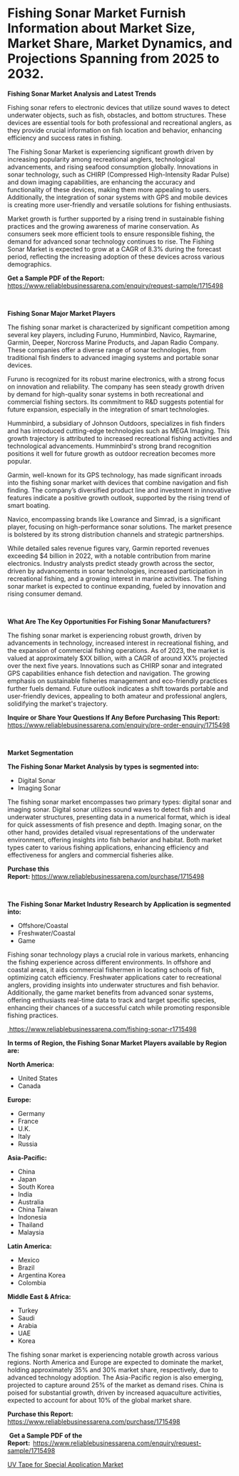<p><h1>Fishing Sonar Market Furnish Information about Market Size, Market Share, Market Dynamics, and Projections Spanning from 2025 to 2032.</h1></p><p><strong>Fishing Sonar Market Analysis and Latest Trends</strong></p>
<p><p>Fishing sonar refers to electronic devices that utilize sound waves to detect underwater objects, such as fish, obstacles, and bottom structures. These devices are essential tools for both professional and recreational anglers, as they provide crucial information on fish location and behavior, enhancing efficiency and success rates in fishing.</p><p>The Fishing Sonar Market is experiencing significant growth driven by increasing popularity among recreational anglers, technological advancements, and rising seafood consumption globally. Innovations in sonar technology, such as CHIRP (Compressed High-Intensity Radar Pulse) and down imaging capabilities, are enhancing the accuracy and functionality of these devices, making them more appealing to users. Additionally, the integration of sonar systems with GPS and mobile devices is creating more user-friendly and versatile solutions for fishing enthusiasts.</p><p>Market growth is further supported by a rising trend in sustainable fishing practices and the growing awareness of marine conservation. As consumers seek more efficient tools to ensure responsible fishing, the demand for advanced sonar technology continues to rise. The Fishing Sonar Market is expected to grow at a CAGR of 8.3% during the forecast period, reflecting the increasing adoption of these devices across various demographics.</p></p>
<p><strong>Get a Sample PDF of the Report:&nbsp;</strong> <a href="https://www.reliablebusinessarena.com/enquiry/request-sample/1715498?utm_campaign=1841&utm_medium=2&utm_source=Github&utm_content=ia&utm_term=12012025&utm_id=fishing-sonar">https://www.reliablebusinessarena.com/enquiry/request-sample/1715498</a></p>
<p>&nbsp;</p>
<p><strong>Fishing Sonar Major Market Players</strong></p>
<p><p>The fishing sonar market is characterized by significant competition among several key players, including Furuno, Humminbird, Navico, Raymarine, Garmin, Deeper, Norcross Marine Products, and Japan Radio Company. These companies offer a diverse range of sonar technologies, from traditional fish finders to advanced imaging systems and portable sonar devices.</p><p>Furuno is recognized for its robust marine electronics, with a strong focus on innovation and reliability. The company has seen steady growth driven by demand for high-quality sonar systems in both recreational and commercial fishing sectors. Its commitment to R&D suggests potential for future expansion, especially in the integration of smart technologies.</p><p>Humminbird, a subsidiary of Johnson Outdoors, specializes in fish finders and has introduced cutting-edge technologies such as MEGA Imaging. This growth trajectory is attributed to increased recreational fishing activities and technological advancements. Humminbird's strong brand recognition positions it well for future growth as outdoor recreation becomes more popular.</p><p>Garmin, well-known for its GPS technology, has made significant inroads into the fishing sonar market with devices that combine navigation and fish finding. The company’s diversified product line and investment in innovative features indicate a positive growth outlook, supported by the rising trend of smart boating.</p><p>Navico, encompassing brands like Lowrance and Simrad, is a significant player, focusing on high-performance sonar solutions. The market presence is bolstered by its strong distribution channels and strategic partnerships. </p><p>While detailed sales revenue figures vary, Garmin reported revenues exceeding $4 billion in 2022, with a notable contribution from marine electronics. Industry analysts predict steady growth across the sector, driven by advancements in sonar technologies, increased participation in recreational fishing, and a growing interest in marine activities. The fishing sonar market is expected to continue expanding, fueled by innovation and rising consumer demand.</p></p>
<p>&nbsp;</p>
<p><strong>What Are The Key Opportunities For Fishing Sonar Manufacturers?</strong></p>
<p><p>The fishing sonar market is experiencing robust growth, driven by advancements in technology, increased interest in recreational fishing, and the expansion of commercial fishing operations. As of 2023, the market is valued at approximately $XX billion, with a CAGR of around XX% projected over the next five years. Innovations such as CHIRP sonar and integrated GPS capabilities enhance fish detection and navigation. The growing emphasis on sustainable fisheries management and eco-friendly practices further fuels demand. Future outlook indicates a shift towards portable and user-friendly devices, appealing to both amateur and professional anglers, solidifying the market's trajectory.</p></p>
<p><strong>Inquire or Share Your Questions If Any Before Purchasing This Report:</strong> <a href="https://www.reliablebusinessarena.com/enquiry/pre-order-enquiry/1715498?utm_campaign=1841&utm_medium=2&utm_source=Github&utm_content=ia&utm_term=12012025&utm_id=fishing-sonar">https://www.reliablebusinessarena.com/enquiry/pre-order-enquiry/1715498</a></p>
<p>&nbsp;</p>
<p><strong>Market Segmentation</strong></p>
<p><strong>The Fishing Sonar Market Analysis by types is segmented into:</strong></p>
<p><ul><li>Digital Sonar</li><li>Imaging Sonar</li></ul></p>
<p><p>The fishing sonar market encompasses two primary types: digital sonar and imaging sonar. Digital sonar utilizes sound waves to detect fish and underwater structures, presenting data in a numerical format, which is ideal for quick assessments of fish presence and depth. Imaging sonar, on the other hand, provides detailed visual representations of the underwater environment, offering insights into fish behavior and habitat. Both market types cater to various fishing applications, enhancing efficiency and effectiveness for anglers and commercial fisheries alike.</p></p>
<p><strong>Purchase this Report:&nbsp;</strong><a href="https://www.reliablebusinessarena.com/purchase/1715498?utm_campaign=1841&utm_medium=2&utm_source=Github&utm_content=ia&utm_term=12012025&utm_id=fishing-sonar">https://www.reliablebusinessarena.com/purchase/1715498</a></p>
<p>&nbsp;</p>
<p><strong>The Fishing Sonar Market Industry Research by Application is segmented into:</strong></p>
<p><ul><li>Offshore/Coastal</li><li>Freshwater/Coastal</li><li>Game</li></ul></p>
<p><p>Fishing sonar technology plays a crucial role in various markets, enhancing the fishing experience across different environments. In offshore and coastal areas, it aids commercial fishermen in locating schools of fish, optimizing catch efficiency. Freshwater applications cater to recreational anglers, providing insights into underwater structures and fish behavior. Additionally, the game market benefits from advanced sonar systems, offering enthusiasts real-time data to track and target specific species, enhancing their chances of a successful catch while promoting responsible fishing practices.</p></p>
<p><a href="https://www.reliablebusinessarena.com/fishing-sonar-r1715498?utm_campaign=1841&utm_medium=2&utm_source=Github&utm_content=ia&utm_term=12012025&utm_id=fishing-sonar">&nbsp;https://www.reliablebusinessarena.com/fishing-sonar-r1715498</a></p>
<p><strong>In terms of Region, the Fishing Sonar Market Players available by Region are:</strong></p>
<p>
    <p> <strong> North America: </strong>
        <ul>
            <li>United States</li>
            <li>Canada</li>
        </ul>
        </p> 
    <p> <strong> Europe: </strong>
        <ul>
            <li>Germany</li>
            <li>France</li>
            <li>U.K.</li>
            <li>Italy</li>
            <li>Russia</li>
        </ul>
        </p> 
    <p> <strong> Asia-Pacific: </strong>
        <ul>
            <li>China</li>
            <li>Japan</li>
            <li>South Korea</li>
            <li>India</li>
            <li>Australia</li>
            <li>China Taiwan</li>
            <li>Indonesia</li>
            <li>Thailand</li>
            <li>Malaysia</li>
        </ul>
        </p> 
    <p> <strong> Latin America: </strong>
        <ul>
            <li>Mexico</li>
            <li>Brazil</li>
            <li>Argentina Korea</li>
            <li>Colombia</li>
        </ul>
        </p> 
    <p> <strong> Middle East & Africa: </strong>
        <ul>
            <li>Turkey</li>
            <li>Saudi</li>
            <li>Arabia</li>
            <li>UAE</li>
            <li>Korea</li>
        </ul>
    </p>
    </p>
<p><p>The fishing sonar market is experiencing notable growth across various regions. North America and Europe are expected to dominate the market, holding approximately 35% and 30% market share, respectively, due to advanced technology adoption. The Asia-Pacific region is also emerging, projected to capture around 25% of the market as demand rises. China is poised for substantial growth, driven by increased aquaculture activities, expected to account for about 10% of the global market share.</p></p>
<p><strong>Purchase this Report: </strong><a href="https://www.reliablebusinessarena.com/purchase/1715498?utm_campaign=1841&utm_medium=2&utm_source=Github&utm_content=ia&utm_term=12012025&utm_id=fishing-sonar">https://www.reliablebusinessarena.com/purchase/1715498</a></p>
<p>&nbsp;<strong>Get a Sample PDF of the Report:&nbsp;&nbsp;</strong><a href="https://www.reliablebusinessarena.com/enquiry/request-sample/1715498?utm_campaign=1841&utm_medium=2&utm_source=Github&utm_content=ia&utm_term=12012025&utm_id=fishing-sonar">https://www.reliablebusinessarena.com/enquiry/request-sample/1715498</a></p>
<p><strong></strong></p>
<p><p><a href="https://github.com/julyju69/Market-Research-Report-List-5/blob/main/uv-tape-for-special-application-market.md?utm_campaign=1841&utm_medium=2&utm_source=Github&utm_content=ia&utm_term=12012025&utm_id=fishing-sonar">UV Tape for Special Application Market</a></p></p>